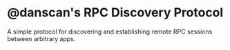 # @danscan's RPC Discovery Protocol

A simple protocol for discovering and establishing remote RPC sessions between arbitrary apps.
